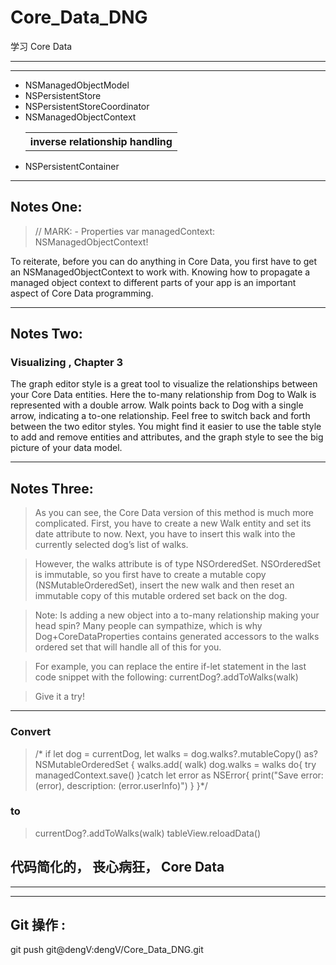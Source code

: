 # Core_Data_DNG


学习 Core Data








<hr>



<hr>


<ul>

<li>
NSManagedObjectModel

</li>

<li>
NSPersistentStore

</li>

<li>
NSPersistentStoreCoordinator

</li>

<li>
NSManagedObjectContext

<table>
<tr>
<th>
inverse relationship handling

</th>

</tr>

</table>

</li>

<li>
NSPersistentContainer

</li>
</ul>

<hr>





## Notes One:


> // MARK: - Properties
> var managedContext: NSManagedObjectContext!


To reiterate, before you can do anything in Core Data, you first have to get an NSManagedObjectContext to work with. Knowing how to propagate a managed object context to different parts of your app is an important aspect of Core Data programming.

<hr>

## Notes Two: 

### Visualizing , Chapter 3

The graph editor style is a great tool to visualize the relationships between your Core Data entities. Here the to-many relationship from Dog to Walk is represented with a double arrow. Walk points back to Dog with a single arrow, indicating a to-one relationship.
Feel free to switch back and forth between the two editor styles. You might find it easier to use the table style to add and remove entities and attributes, and the graph style to see the big picture of your data model.

<hr>


## Notes Three:


> As you can see, the Core Data version of this method is much more complicated. First, you have to create a new Walk entity and set its date attribute to now. Next, you have to insert this walk into the currently selected dog’s list of walks.

> However, the walks attribute is of type NSOrderedSet. NSOrderedSet is immutable, so you first have to create a mutable copy (NSMutableOrderedSet), insert the new walk and then reset an immutable copy of this mutable ordered set back on the dog.

> Note: Is adding a new object into a to-many relationship making your head spin? Many people can sympathize, which is why Dog+CoreDataProperties contains generated accessors to the walks ordered set that will handle all of this for you.

> For example, you can replace the entire if-let statement in the last code snippet with the following:
> currentDog?.addToWalks(walk)

> Give it a try!




<hr>


### Convert


> /* if let dog = currentDog, let walks = dog.walks?.mutableCopy() as?    NSMutableOrderedSet {
            walks.add( walk)
            dog.walks = walks
            do{
                try managedContext.save()
            }catch let error as NSError{
                print("Save error: \(error), description: \(error.userInfo)")
            }
> }*/



### to


> currentDog?.addToWalks(walk)
tableView.reloadData()

## 代码简化的， 丧心病狂， Core Data




<hr>



<hr>





## Git 操作 :

git push git@dengV:dengV/Core_Data_DNG.git
